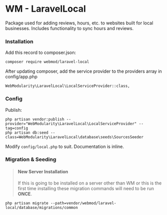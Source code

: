 # WM - LaravelLocal
Package used for adding reviews, hours, etc. to websites built for local businesses. Includes functionality to sync hours and reviews.

### Installation
Add this record to composer.json:
```
composer require webmod/laravel-local
```

After updating composer, add the service provider to the providers array in config/app.php
```
WebModularity\LaravelLocal\LocalServiceProvider::class,
```

### Config
Publish:
```
php artisan vendor:publish --provider="WebModularity\LaravelLocal\LocalServiceProvider" --tag=config
php artisan db:seed --class=WebModularity\LaravelLocal\database\seeds\SourcesSeeder
```

Modify `config/local.php` to suit. Documentation is inline.

### Migration & Seeding

> #### New Server Installation
> If this is going to be installed on a server other than WM or this is the first time installing these migration commands will need to be run **ONCE**.
```
php artisan migrate --path=vendor/webmod/laravel-local/database/migrations/common
```
